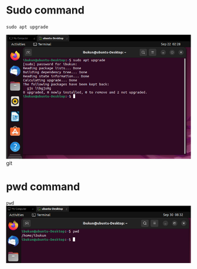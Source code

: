 # Sudo command
`sudo apt upgrade`

![Alt text](images/sudo.png)git

# pwd command
`pwd`
![Alt text](images/pwd.png)